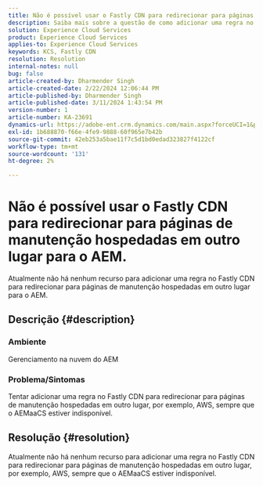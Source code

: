 ```yaml
---
title: Não é possível usar o Fastly CDN para redirecionar para páginas de manutenção hospedadas em outro lugar para o AEM.
description: Saiba mais sobre a questão de como adicionar uma regra no Fastly CDN para redirecionar para páginas de manutenção hospedadas em outro lugar, como o Postman.
solution: Experience Cloud Services
product: Experience Cloud Services
applies-to: Experience Cloud Services
keywords: KCS, Fastly CDN
resolution: Resolution
internal-notes: null
bug: false
article-created-by: Dharmender Singh
article-created-date: 2/22/2024 12:06:44 PM
article-published-by: Dharmender Singh
article-published-date: 3/11/2024 1:43:54 PM
version-number: 1
article-number: KA-23691
dynamics-url: https://adobe-ent.crm.dynamics.com/main.aspx?forceUCI=1&pagetype=entityrecord&etn=knowledgearticle&id=fb5e04d3-7ad1-ee11-9079-6045bd0061cb
exl-id: 1b688870-f66e-4fe9-9888-60f965e7b42b
source-git-commit: 42eb253a5bae11f7c5d1bd0edad323827f4122cf
workflow-type: tm+mt
source-wordcount: '131'
ht-degree: 2%

---
```


# Não é possível usar o Fastly CDN para redirecionar para páginas de manutenção hospedadas em outro lugar para o AEM.


Atualmente não há nenhum recurso para adicionar uma regra no Fastly CDN para redirecionar para páginas de manutenção hospedadas em outro lugar para o AEM.

## Descrição {#description}


### Ambiente

Gerenciamento na nuvem do AEM

### Problema/Sintomas

Tentar adicionar uma regra no Fastly CDN para redirecionar para páginas de manutenção hospedadas em outro lugar, por exemplo, AWS, sempre que o AEMaaCS estiver indisponível.


## Resolução {#resolution}


Atualmente não há nenhum recurso para adicionar uma regra no Fastly CDN para redirecionar para páginas de manutenção hospedadas em outro lugar, por exemplo, AWS, sempre que o AEMaaCS estiver indisponível.
